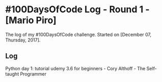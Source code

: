 # #100DaysOfCode Log - Round 1 - [Mario Piro]

The log of my #100DaysOfCode challenge. Started on [December 07, Thursday, 2017].

## Log

Python day 1: tutorial udemy 3.6 for beginners - Cory Althoff - The Self-taught Programmer


